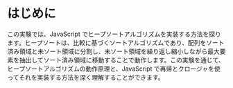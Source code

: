 # はじめに

この実験では、JavaScript でヒープソートアルゴリズムを実装する方法を探ります。ヒープソートは、比較に基づくソートアルゴリズムであり、配列をソート済み領域と未ソート領域に分割し、未ソート領域を繰り返し縮小しながら最大要素を抽出してソート済み領域に移動することで動作します。この実験を通じて、ヒープソートアルゴリズムの動作原理と、JavaScript で再帰とクロージャを使ってそれを実装する方法を深く理解することができます。
